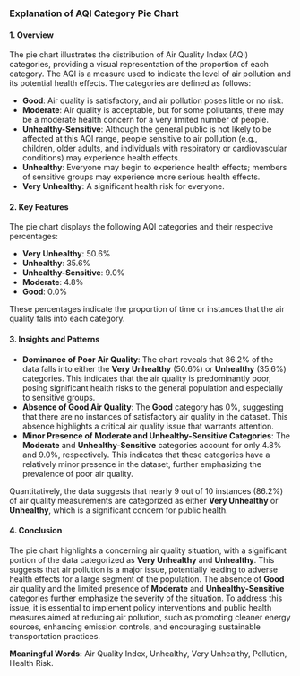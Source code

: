 ### Explanation of AQI Category Pie Chart

#### **1. Overview**
The pie chart illustrates the distribution of Air Quality Index (AQI) categories, providing a visual representation of the proportion of each category. The AQI is a measure used to indicate the level of air pollution and its potential health effects. The categories are defined as follows:
- **Good**: Air quality is satisfactory, and air pollution poses little or no risk.
- **Moderate**: Air quality is acceptable, but for some pollutants, there may be a moderate health concern for a very limited number of people.
- **Unhealthy-Sensitive**: Although the general public is not likely to be affected at this AQI range, people sensitive to air pollution (e.g., children, older adults, and individuals with respiratory or cardiovascular conditions) may experience health effects.
- **Unhealthy**: Everyone may begin to experience health effects; members of sensitive groups may experience more serious health effects.
- **Very Unhealthy**: A significant health risk for everyone.

#### **2. Key Features**
The pie chart displays the following AQI categories and their respective percentages:
- **Very Unhealthy**: 50.6%
- **Unhealthy**: 35.6%
- **Unhealthy-Sensitive**: 9.0%
- **Moderate**: 4.8%
- **Good**: 0.0%

These percentages indicate the proportion of time or instances that the air quality falls into each category.

#### **3. Insights and Patterns**
- **Dominance of Poor Air Quality**: The chart reveals that 86.2% of the data falls into either the **Very Unhealthy** (50.6%) or **Unhealthy** (35.6%) categories. This indicates that the air quality is predominantly poor, posing significant health risks to the general population and especially to sensitive groups.
- **Absence of Good Air Quality**: The **Good** category has 0%, suggesting that there are no instances of satisfactory air quality in the dataset. This absence highlights a critical air quality issue that warrants attention.
- **Minor Presence of Moderate and Unhealthy-Sensitive Categories**: The **Moderate** and **Unhealthy-Sensitive** categories account for only 4.8% and 9.0%, respectively. This indicates that these categories have a relatively minor presence in the dataset, further emphasizing the prevalence of poor air quality.

Quantitatively, the data suggests that nearly 9 out of 10 instances (86.2%) of air quality measurements are categorized as either **Very Unhealthy** or **Unhealthy**, which is a significant concern for public health.

#### **4. Conclusion**
The pie chart highlights a concerning air quality situation, with a significant portion of the data categorized as **Very Unhealthy** and **Unhealthy**. This suggests that air pollution is a major issue, potentially leading to adverse health effects for a large segment of the population. The absence of **Good** air quality and the limited presence of **Moderate** and **Unhealthy-Sensitive** categories further emphasize the severity of the situation. To address this issue, it is essential to implement policy interventions and public health measures aimed at reducing air pollution, such as promoting cleaner energy sources, enhancing emission controls, and encouraging sustainable transportation practices.

**Meaningful Words:** Air Quality Index, Unhealthy, Very Unhealthy, Pollution, Health Risk.